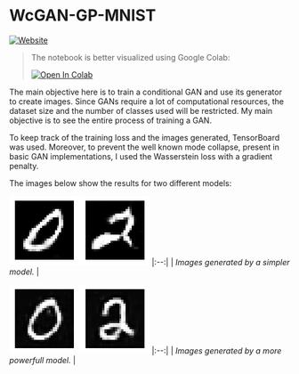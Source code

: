 # WcGAN-GP-MNIST

[![Website](https://img.shields.io/badge/Site%20Pessoal-RGivisiez-red?style=flat&for-the-badge&logo=github)][mysite]

> The notebook is better visualized using Google Colab:
> 
>  <a href="https://colab.research.google.com/github/RGivisiez/WcGAN-GP-MNIST/blob/main/WcGAN_GP_(MNIST).ipynb" target="_parent"><img src="https://colab.research.google.com/assets/colab-badge.svg" alt="Open In Colab"/></a>

The main objective here is to train a conditional GAN and use its generator to create images. Since GANs require a lot of computational resources, the dataset size and the number of classes used will be restricted. My main objective is to see the entire process of training a GAN.

To keep track of the training loss and the images generated, TensorBoard was used. Moreover, to prevent the well known mode collapse, present in basic GAN implementations, I used the Wasserstein loss with a gradient penalty.

The images below show the results for two different models:

![0-2-model-1](img/model1.png)
|:--:| 
| *Images generated by a simpler model.* |

![0-2-model-2](img/model2.png)
|:--:| 
| *Images generated by a more powerfull model.* |

[mysite]: https://rgivisiez.github.io/
